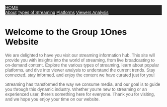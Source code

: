 <!DOCTYPE html>
<html lang="en">
<head>
  <title>Streaming</title>
  <meta charset="UTF-8">
  <meta name="viewport" content="width=device-width, initial-scale=1">
  <link rel="stylesheet" href="https://www.w3schools.com/w3css/4/w3.css">
  <link href="https://fonts.googleapis.com/css2?family=Poppins:wght@300;400;600&display=swap" rel="stylesheet">
  <style>
    body, h1, h2, h3, h4, p {
      font-family: 'Poppins', sans-serif;
      color: #333;
    }
    .w3-bar, .footer {
      background-color: #242424;
    }
    .w3-bar a {
      color: #f1f1f1;
    }
    .w3-bar a:hover {
      background-color: #575757;
    }
    h1, h2, h3, h4 {
      font-weight: 600;
      color: #000;
    }
    p {
      font-weight: 300;
      color: #666;
    }
    .band {
      padding: 50px;
      background-color: #f9f9f9;
    }
    .section {
      padding: 32px 16px;
    }
    .footer {
      padding: 64px;
      background-color: #242424;
      color: #fff;
      text-align: center;
    }
    img {
      max-width: 100%;
      height: auto;
    }
  </style>
</head>
<body>

<!-- Navbar -->
<div class="w3-bar w3-black w3-card">
  <a href="javascript:void(0)" class="w3-bar-item w3-button w3-wide" onclick="openTab(event, 'Home')">HOME</a>
  <div class="w3-right">
    <a href="javascript:void(0)" class="w3-bar-item w3-button" onclick="openTab(event, 'About')">About</a>
    <a href="javascript:void(0)" class="w3-bar-item w3-button" onclick="openTab(event, 'Types')">Types of Streaming</a>
    <a href="javascript:void(0)" class="w3-bar-item w3-button" onclick="openTab(event, 'Platforms')">Platforms</a>
    <a href="javascript:void(0)" class="w3-bar-item w3-button" onclick="openTab(event, 'Viewers')">Viewers Analysis</a>
  </div>
</div>

<!-- Home Section (Updated Welcome Message) -->
<div id="Home" class="w3-container w3-padding-64">
  <h1 class="w3-center">Welcome to the Group 1Ones Website</h1>
  <div class="w3-row-padding">
    <p>
      We are delighted to have you visit our streaming information hub. This site will provide you with insights into the world of streaming, 
      from live broadcasting to on-demand content. Explore the various types of streaming, learn about popular platforms, and dive into 
      viewer analysis to understand the current trends. Stay connected, stay informed, and enjoy the content we have curated just for you!
    </p>
    <p>
      Streaming has transformed the way we consume media, and our goal is to guide you through this dynamic industry. Whether you're new to streaming 
      or an experienced user, there's something here for everyone. Thank you for visiting, and we hope you enjoy your time on our website.
    </p>
  </div>
</div>

<!-- About Section -->
<div id="About" class="w3-container w3-padding-64" style="display:none">
  <h1 class="w3-center">About Streaming</h1>
  <div class="w3-row-padding">
    <p>
      Streaming refers to any media content – live or recorded – delivered to computers and mobile devices via the internet and played back in real time. 
      This includes podcasts, webcasts, movies, TV shows, and music videos. The concept of streaming has transformed how content is consumed globally, 
      enabling users to access their favorite shows, music, and even interactive events on-demand.
    </p>
  </div>
</div>

<!-- Types of Streaming Section -->
<div id="Types" class="w3-container w3-light-grey w3-padding-64" style="display:none">
  <h1 class="w3-center">Types of Streaming Content</h1>
  <div class="w3-row-padding">
    <div class="w3-col l4 m6 w3-margin-bottom">
      <h3>Podcasts</h3>
      <p>
        Podcasts deliver audio content on demand and are one of the most versatile and rapidly growing forms of media. They cover everything from news to comedy 
        and interviews, making them highly popular among passive listeners.
      </p>
    </div>
    <div class="w3-col l4 m6 w3-margin-bottom">
      <h3>Live Streaming</h3>
      <p>
        Live streaming allows real-time interaction with audiences. Platforms like Twitch and YouTube Live dominate this space, with streamers covering gaming, 
        interviews, and even live events like concerts.
      </p>
    </div>
    <div class="w3-col l4 m6 w3-margin-bottom">
      <h3>Webcasts</h3>
      <p>
        Webcasts combine video and audio, typically used for live events like webinars, corporate presentations, and educational seminars.
      </p>
    </div>
  </div>
</div>

<!-- Platforms Section -->
<div id="Platforms" class="w3-container w3-padding-64" style="display:none">
  <h1 class="w3-center">Platforms for Streaming</h1>
  <div class="w3-row-padding">
    <div class="w3-col l3 m6 w3-margin-bottom">
      <h3>YouTube</h3>
      <p>YouTube is the largest video-sharing platform in the world, used for everything from vlogs and music videos to live streams and tutorials.</p>
    </div>
    <div class="w3-col l3 m6 w3-margin-bottom">
      <h3>Twitch</h3>
      <p>Twitch is focused primarily on gaming, but it's also a popular platform for live chat, interviews, and creative streams.</p>
    </div>
    <div class="w3-col l3 m6 w3-margin-bottom">
      <h3>Facebook</h3>
      <p>Facebook includes live streaming services, often used for events and community engagement.</p>
    </div>
    <div class="w3-col l3 m6 w3-margin-bottom">
      <h3>Netflix</h3>
      <p>Netflix is the leading subscription-based streaming platform for movies, TV shows, and documentaries.</p>
    </div>
  </div>
</div>

<!-- Viewers Analysis Section -->
<div id="Viewers" class="w3-container w3-light-grey w3-padding-64" style="display:none">
  <h1 class="w3-center">Viewers Analysis by Streaming Category</h1>
  <div class="w3-row-padding">
    <div class="w3-col l6 w3-margin-bottom">
      <h3>Interviews</h3>
      <p>
        Interviews on platforms like YouTube continue to draw large viewership, especially when featuring influencers or celebrities.
      </p>
    </div>
    <div class="w3-col l6 w3-margin-bottom">
      <h3>Live Streaming</h3>
      <p>
        Events like gaming competitions and live chats are huge draws. Influencers often pull in thousands of concurrent viewers during live streams.
      </p>
    </div>
    <div class="w3-col l6 w3-margin-bottom">
      <h3>Podcasts</h3>
      <p>
        The podcasting space continues to grow, with more than 62% of listeners tuning in to regular podcasts. The conversational nature of podcasts makes 
        them a hit with people seeking news and entertainment.
      </p>
    </div>
  </div>
</div>

<!-- Script for Tab Navigation -->
<script>
  function openTab(evt, tabName) {
    var i, x, tablinks;
    x = document.getElementsByClassName("w3-container");
    for (i = 0; i < x.length; i++) {
      x[i].style.display = "none";
    }
    document.getElementById(tabName).style.display = "block";
    
    // Remove the active highlight from all tab links
    tablinks = document.getElementsByClassName("w3-bar-item");
    for (i = 0; i < tablinks.length; i++) {
      tablinks[i].classList.remove("w3-black");
    }

    // Highlight the active tab
    evt.currentTarget.className += " w3-black";
  }

  // Default display on page load
  document.getElementById("Home").style.display = "block"; // Show Home section by default
</script>

</body>
</html>
